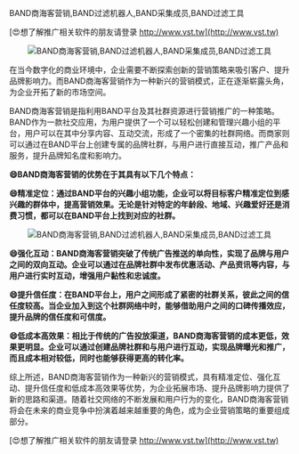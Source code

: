 BAND商海客营销,BAND过滤机器人,BAND采集成员,BAND过滤工具

[😍想了解推广相关软件的朋友请登录 http://www.vst.tw](http://www.vst.tw)

 <center><img src="https://vst.tw/MP4/tuiguang/png/3.png" alt="BAND商海客营销,BAND过滤机器人,BAND采集成员,BAND过滤工具"></center>

在当今数字化的商业环境中，企业需要不断探索创新的营销策略来吸引客户、提升品牌影响力。而BAND商海客营销作为一种新兴的营销模式，正在逐渐崭露头角，为企业开拓了新的市场空间。

BAND商海客营销是指利用BAND平台及其社群资源进行营销推广的一种策略。BAND作为一款社交应用，为用户提供了一个可以轻松创建和管理兴趣小组的平台，用户可以在其中分享内容、互动交流，形成了一个密集的社群网络。而商家则可以通过在BAND平台上创建专属的品牌社群，与用户进行直接互动，推广产品和服务，提升品牌知名度和影响力。

**😄BAND商海客营销的优势在于其具有以下几个特点：**

**😄精准定位：通过BAND平台的兴趣小组功能，企业可以将目标客户精准定位到感兴趣的群体中，提高营销效果。无论是针对特定的年龄段、地域、兴趣爱好还是消费习惯，都可以在BAND平台上找到对应的社群。**

 <center><img src="https://vst.tw/MP4/tuiguang/png/0.png" alt="BAND商海客营销,BAND过滤机器人,BAND采集成员,BAND过滤工具"></center>

**😄强化互动：BAND商海客营销突破了传统广告推送的单向性，实现了品牌与用户之间的双向互动。企业可以通过在品牌社群中发布优惠活动、产品资讯等内容，与用户进行实时互动，增强用户黏性和忠诚度。**

**😄提升信任度：在BAND平台上，用户之间形成了紧密的社群关系，彼此之间的信任度较高。当企业加入到这个社群网络中时，能够借助用户之间的口碑传播效应，提升品牌的信任度和可信度。**

**😄低成本高效果：相比于传统的广告投放渠道，BAND商海客营销的成本更低，效果更明显。企业可以通过创建品牌社群和与用户进行互动，实现品牌曝光和推广，而且成本相对较低，同时也能够获得更高的转化率。**

综上所述，BAND商海客营销作为一种新兴的营销模式，具有精准定位、强化互动、提升信任度和低成本高效果等优势，为企业拓展市场、提升品牌影响力提供了新的思路和渠道。随着社交网络的不断发展和用户行为的变化，BAND商海客营销将会在未来的商业竞争中扮演着越来越重要的角色，成为企业营销策略的重要组成部分。

[😍想了解推广相关软件的朋友请登录 http://www.vst.tw](http://www.vst.tw)



